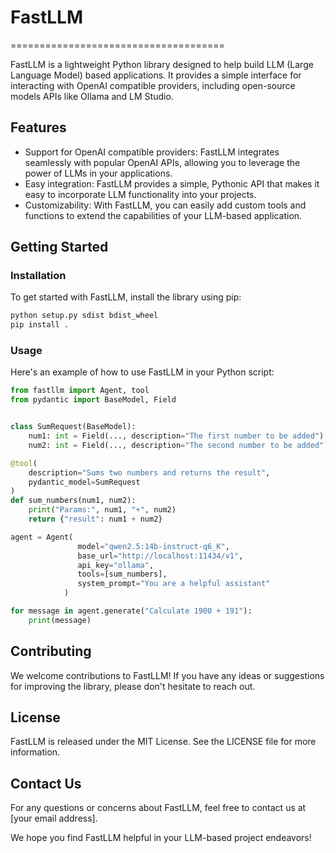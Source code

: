 # FastLLM
=====================================

FastLLM is a lightweight Python library designed to help build LLM (Large Language Model) based applications. It provides a simple interface for interacting with OpenAI compatible providers, including open-source models APIs like Ollama and LM Studio.

## Features

*   Support for OpenAI compatible providers: FastLLM integrates seamlessly with popular OpenAI APIs, allowing you to leverage the power of LLMs in your applications.
*   Easy integration: FastLLM provides a simple, Pythonic API that makes it easy to incorporate LLM functionality into your projects.
*   Customizability: With FastLLM, you can easily add custom tools and functions to extend the capabilities of your LLM-based application.

## Getting Started

### Installation

To get started with FastLLM, install the library using pip:

```bash
python setup.py sdist bdist_wheel
pip install .
```

### Usage

Here's an example of how to use FastLLM in your Python script:

```python
from fastllm import Agent, tool
from pydantic import BaseModel, Field


class SumRequest(BaseModel):
    num1: int = Field(..., description="The first number to be added")
    num2: int = Field(..., description="The second number to be added")

@tool(
    description="Sums two numbers and returns the result",
    pydantic_model=SumRequest
)
def sum_numbers(num1, num2):
    print("Params:", num1, "+", num2)
    return {"result": num1 + num2}

agent = Agent(
               model="qwen2.5:14b-instruct-q6_K",
               base_url="http://localhost:11434/v1",
               api_key="ollama",
               tools=[sum_numbers],
               system_prompt="You are a helpful assistant"
            )

for message in agent.generate("Calculate 1900 + 191"):
    print(message)
```

## Contributing

We welcome contributions to FastLLM! If you have any ideas or suggestions for improving the library, please don't hesitate to reach out.

## License

FastLLM is released under the MIT License. See the LICENSE file for more information.

## Contact Us

For any questions or concerns about FastLLM, feel free to contact us at [your email address].

We hope you find FastLLM helpful in your LLM-based project endeavors!